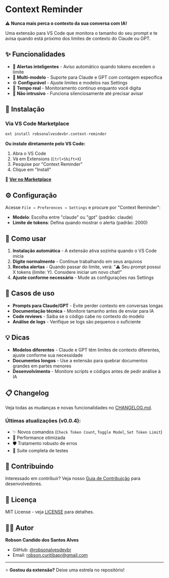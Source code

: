 # Context Reminder

⚠️ **Nunca mais perca o contexto da sua conversa com IA!**

Uma extensão para VS Code que monitora o tamanho do seu prompt e te avisa quando está próximo dos limites de contexto do Claude ou GPT.

## ✨ Funcionalidades

- 🚨 **Alertas inteligentes** - Aviso automático quando tokens excedem o limite
- 🤖 **Multi-modelo** - Suporte para Claude e GPT com contagem específica
- ⚙️ **Configurável** - Ajuste limites e modelos nas Settings
- 🔄 **Tempo real** - Monitoramento contínuo enquanto você digita
- 🎯 **Não intrusivo** - Funciona silenciosamente até precisar avisar

## 🚀 Instalação

### Via VS Code Marketplace
```bash
ext install robsonalvesdevbr.context-reminder
```

**Ou instale diretamente pelo VS Code:**
1. Abra o VS Code
2. Vá em Extensions (`Ctrl+Shift+X`)
3. Pesquise por "Context Reminder"
4. Clique em "Install"

🔗 **[Ver no Marketplace](https://marketplace.visualstudio.com/items?itemName=robsonalvesdevbr.context-reminder)**

## ⚙️ Configuração

Acesse `File → Preferences → Settings` e procure por "Context Reminder":

- **Modelo**: Escolha entre "claude" ou "gpt" (padrão: claude)
- **Limite de tokens**: Defina quando mostrar o alerta (padrão: 2000)

## 📖 Como usar

1. **Instalação automática** - A extensão ativa sozinha quando o VS Code inicia
2. **Digite normalmente** - Continue trabalhando em seus arquivos
3. **Receba alertas** - Quando passar do limite, verá: "⚠️ Seu prompt possui X tokens (limite: Y). Considere iniciar um novo chat!"
4. **Ajuste conforme necessário** - Mude as configurações nas Settings

## 🎯 Casos de uso

- **Prompts para Claude/GPT** - Evite perder contexto em conversas longas
- **Documentação técnica** - Monitore tamanho antes de enviar para IA
- **Code reviews** - Saiba se o código cabe no contexto do modelo
- **Análise de logs** - Verifique se logs são pequenos o suficiente

## 💡 Dicas

- **Modelos diferentes** - Claude e GPT têm limites de contexto diferentes, ajuste conforme sua necessidade
- **Documentos longos** - Use a extensão para quebrar documentos grandes em partes menores
- **Desenvolvimento** - Monitore scripts e códigos antes de pedir análise à IA

## 📋 Changelog

Veja todas as mudanças e novas funcionalidades no [CHANGELOG.md](CHANGELOG.md).

### Últimas atualizações (v0.0.4):
- ✨ Novos comandos (`Check Token Count`, `Toggle Model`, `Set Token Limit`)
- 🚀 Performance otimizada
- 🛡️ Tratamento robusto de erros
- 🧪 Suite completa de testes

## 🤝 Contribuindo

Interessado em contribuir? Veja nosso [Guia de Contribuição](CONTRIBUTING.md) para desenvolvedores.

## 📝 Licença

MIT License - veja [LICENSE](LICENSE) para detalhes.

## 👨‍💻 Autor

**Robson Candido dos Santos Alves**
- GitHub: [@robsonalvesdevbr](https://github.com/robsonalvesdevbr)
- Email: robson.curitibapr@gmail.com

---

⭐ **Gostou da extensão?** Deixe uma estrela no repositório!